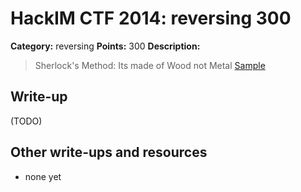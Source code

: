 # HackIM CTF 2014: reversing 300

**Category:** reversing
**Points:** 300
**Description:**

>Sherlock's Method: Its made of Wood not Metal
>	[Sample](sm.tar.gz)

## Write-up

(TODO)

## Other write-ups and resources

* none yet
